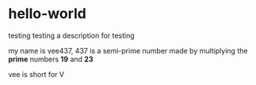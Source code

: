 # hello-world
testing testing a description for testing

my name is vee437, 437 is a semi-prime number made by multiplying the **prime** numbers **19** and **23**

vee is short for V
